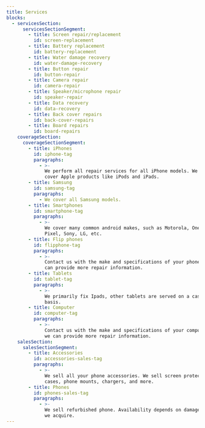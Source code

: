 ```yaml
---
title: Services
blocks:
  - servicesSection:
      servicesSectionSegment:
        - title: Screen repair/replacement
          id: screen-replacement
        - title: Battery replacement
          id: battery-replacement
        - title: Water damage recovery
          id: water-damage-recovery
        - title: Button repair
          id: button-repair
        - title: Camera repair
          id: camera-repair
        - title: Speaker/microphone repair
          id: speaker-repair
        - title: Data recovery
          id: data-recovery
        - title: Back cover repairs
          id: back-cover-repairs
        - title: Board repairs
          id: board-repairs
    coverageSection:
      coverageSectionSegment:
        - title: iPhones
          id: iphone-tag
          paragraphs:
            - >-
              We perform all repair services for all iPhone models. We also
              cover Apple products like iPods and iPads.
        - title: Samsung
          id: samsung-tag
          paragraphs:
            - We cover all Samsung models.
        - title: Smartphones
          id: smartphone-tag
          paragraphs:
            - >-
              We cover many common android makes, such as Motorola, OnePlus,
              Pixel, Sony, LG, etc.
        - title: Flip phones
          id: flipphone-tag
          paragraphs:
            - >-
              Contact us with the make and specifications of your phone, so we
              can provide more repair information.
        - title: Tablets
          id: tablet-tag
          paragraphs:
            - >-
              We primarily fix Ipads, other tablets are served on a case by case
              basis.
        - title: Computer
          id: computer-tag
          paragraphs:
            - >-
              Contact us with the make and specifications of your computer, so
              we can provide more repair information.
    salesSection:
      salesSectionSegment:
        - title: Accessories
          id: accessories-sales-tag
          paragraphs:
            - >-
              We sell all your phone accessories. We sell screen protectors,
              cases, phone mounts, chargers, and more.
        - title: Phones
          id: phones-sales-tag
          paragraphs:
            - >-
              We sell refurbished phone. Availability depends on damaged phones
              we acquire.
---
```


